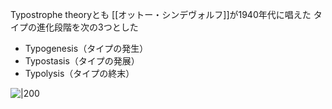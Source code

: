 
Typostrophe theoryとも
[[オットー・シンデヴォルフ]]が1940年代に唱えた
タイプの進化段階を次の3つとした
- Typogenesis（タイプの発生）
- Typostasis（タイプの発展）
- Typolysis（タイプの終末）

![|200](https://www.researchgate.net/profile/Carlos-Ochoa-12/publication/322851326/figure/fig12/AS:589052369711110@1517452437832/FIGURA-36-Esquema-de-la-teoria-del-tipostrofismo-Schindewolf-muestra-que-la-evolucion.png)
